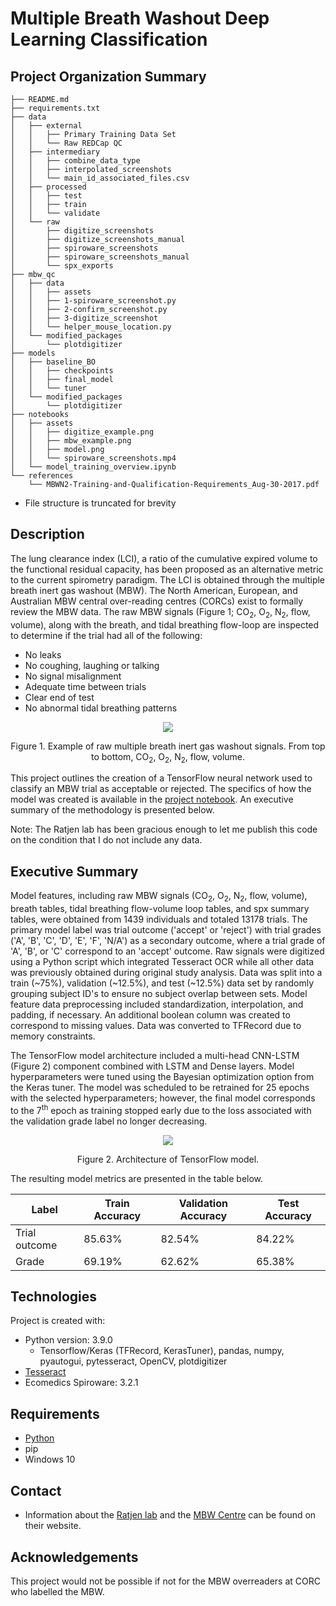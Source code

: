 # Multiple Breath Washout Deep Learning Classification
## Project Organization Summary
    ├── README.md
    ├── requirements.txt
    ├── data
    │   ├── external
    │   │   ├── Primary Training Data Set
    │   │   └── Raw REDCap QC
    │   ├── intermediary
    │   │   ├── combine_data_type
    │   │   ├── interpolated_screenshots
    │   │   └── main_id_associated_files.csv
    │   ├── processed
    │   │   ├── test
    │   │   ├── train
    │   │   └── validate
    │   └── raw
    │       ├── digitize_screenshots
    │       ├── digitize_screenshots_manual
    │       ├── spiroware_screenshots
    │       ├── spiroware_screenshots_manual
    │       └── spx_exports
    ├── mbw_qc
    │   ├── data
    │   │   ├── assets
    │   │   ├── 1-spiroware_screenshot.py
    │   │   ├── 2-confirm_screenshot.py
    │   │   ├── 3-digitize_screenshot
    │   │   └── helper_mouse_location.py
    │   └── modified_packages
    │       └── plotdigitizer
    ├── models
    │   ├── baseline_BO
    │   │   ├── checkpoints
    │   │   ├── final_model
    │   │   └── tuner
    │   └── modified_packages
    │       └── plotdigitizer
    ├── notebooks
    │   ├── assets
    │   │   ├── digitize_example.png
    │   │   ├── mbw_example.png
    │   │   ├── model.png
    │   │   └── spiroware_screenshots.mp4
    │   └── model_training_overview.ipynb
    └── references
        └── MBWN2-Training-and-Qualification-Requirements_Aug-30-2017.pdf
* File structure is truncated for brevity

## Description
The lung clearance index (LCI), a ratio of the cumulative expired volume to the functional residual capacity, has been proposed as an alternative metric to the current spirometry paradigm. The LCI is obtained through the multiple breath inert gas washout (MBW). The North American, European, and Australian MBW central over-reading centres (CORCs) exist to formally review the MBW data. The raw MBW signals (Figure 1; CO<sub>2</sub>, O<sub>2</sub>, N<sub>2</sub>, flow, volume), along with the breath, and tidal breathing flow-loop are inspected to determine if the trial had all of the following:
- No leaks
- No coughing, laughing or talking
- No signal misalignment
- Adequate time between trials
- Clear end of test
- No abnormal tidal breathing patterns  

<p align="center">
  <img src="notebooks/assets/mbw_example.png">
</p>
<p align="center">
  Figure 1. Example of raw multiple breath inert gas washout signals. From top to bottom, CO<sub>2</sub>, O<sub>2</sub>, N<sub>2</sub>, flow, volume.
</p>

This project outlines the creation of a TensorFlow neural network used to classify an MBW trial as acceptable or rejected. The specifics of how the model was created is available in the [project notebook](notebooks/model_training_overview.ipynb). An executive summary of the methodology is presented below.

Note: The Ratjen lab has been gracious enough to let me publish this code on the condition that I do not include any data.

## Executive Summary
Model features, including raw MBW signals (CO<sub>2</sub>, O<sub>2</sub>, N<sub>2</sub>, flow, volume), breath tables, tidal breathing flow-volume loop tables, and spx summary tables, were obtained from 1439 individuals and totaled 13178 trials. The primary model label was trial outcome ('accept' or 'reject') with trial grades ('A', 'B', 'C', 'D', 'E', 'F', 'N/A') as a secondary outcome, where a trial grade of 'A', 'B', or 'C' correspond to an 'accept' outcome. Raw signals were digitized using a Python script which integrated Tesseract OCR while all other data was previously obtained during original study analysis. Data was split into a train (\~75%), validation (\~12.5%), and test (\~12.5%) data set by randomly grouping subject ID's to ensure no subject overlap between sets. Model feature data preprocessing included standardization, interpolation, and padding, if necessary. An additional boolean column was created to correspond to missing values. Data was converted to TFRecord due to memory constraints.

The TensorFlow model architecture included a multi-head CNN-LSTM (Figure 2) component combined with LSTM and Dense layers. Model hyperparameters were tuned using the Bayesian optimization option from the Keras tuner. The model was scheduled to be retrained for 25 epochs with the selected hyperparameters; however, the final model corresponds to the 7<sup>th</sup> epoch as training stopped early due to the loss associated with the validation grade label no longer decreasing.

<p align="center">
  <img src="notebooks/assets/model.png">
</p>
<p align="center">
  Figure 2. Architecture of TensorFlow model.
</p>


The resulting model metrics are presented in the table below.

|      Label      | Train Accuracy | Validation Accuracy | Test Accuracy |
|-----------------|----------------|---------------------|---------------|
|  Trial outcome  |  85.63%        | 82.54%              | 84.22%        |
|  Grade          |  69.19%        | 62.62%              | 65.38%        |

## Technologies
Project is created with:
* Python version: 3.9.0
    * Tensorflow/Keras (TFRecord, KerasTuner), pandas, numpy, pyautogui, pytesseract, OpenCV, plotdigitizer
* [Tesseract](https://tesseract-ocr.github.io/tessdoc/Downloads.html)
* Ecomedics Spiroware: 3.2.1

## Requirements
* [Python](https://www.python.org/)
* pip
* Windows 10

## Contact
* Information about the [Ratjen lab](https://lab.research.sickkids.ca/ratjen/) and the [MBW Centre](https://lab.research.sickkids.ca/ratjen/mbw-centre/) can be found on their website.

## Acknowledgements
This project would not be possible if not for the MBW overreaders at CORC who labelled the MBW.